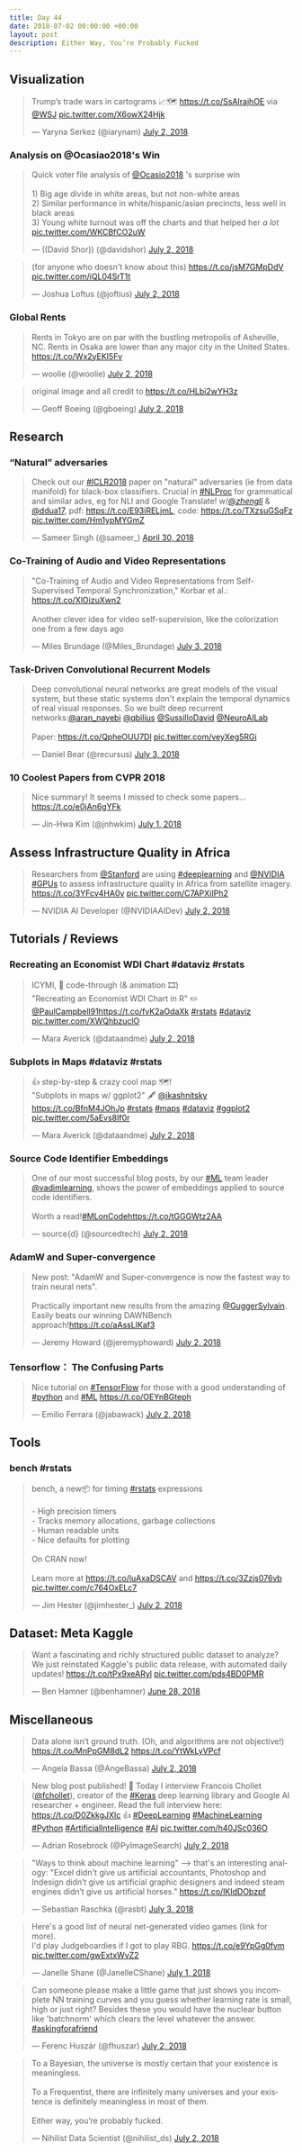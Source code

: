 ```yaml
---
title: Day 44
date: 2018-07-02 00:00:00 +00:00
layout: post
description: Either Way, You’re Probably Fucked
---
```


## Visualization
<amp-twitter width="400" height="400"
             layout="responsive"
             data-tweetid="1013761897622065152">
    <blockquote placeholder><p lang="en" dir="ltr">Trump’s trade wars in cartograms 📈🗺️ <a href="https://t.co/SsAIrajhOE">https://t.co/SsAIrajhOE</a> via <a href="https://twitter.com/WSJ?ref_src=twsrc%5Etfw">@WSJ</a> <a href="https://t.co/X6owX24Hjk">pic.twitter.com/X6owX24Hjk</a></p>&mdash; Yaryna Serkez (@iarynam) <a href="https://twitter.com/iarynam/status/1013761897622065152?ref_src=twsrc%5Etfw">July 2, 2018</a></blockquote>
</amp-twitter>

### Analysis on @Ocasiao2018's Win

<amp-twitter width="400" height="400"
             layout="responsive"
             data-tweetid="1013687094496190464">
    <blockquote placeholder><p lang="en" dir="ltr">Quick voter file analysis of <a href="https://twitter.com/Ocasio2018?ref_src=twsrc%5Etfw">@Ocasio2018</a> &#39;s surprise win<br><br>1) Big age divide in white areas, but not non-white areas<br>2) Similar performance in white/hispanic/asian precincts, less well in black areas<br>3) Young white turnout was off the charts and that helped her *a lot* <a href="https://t.co/WKCBfCO2uW">pic.twitter.com/WKCBfCO2uW</a></p>&mdash; ((David Shor)) (@davidshor) <a href="https://twitter.com/davidshor/status/1013687094496190464?ref_src=twsrc%5Etfw">July 2, 2018</a></blockquote>
</amp-twitter>

<amp-twitter width="400" height="400"
             layout="responsive"
             data-tweetid="1013798086471225352">
    <blockquote placeholder><p lang="en" dir="ltr">(for anyone who doesn&#39;t know about this) <a href="https://t.co/jsM7GMpDdV">https://t.co/jsM7GMpDdV</a> <a href="https://t.co/iQL04SrT1t">pic.twitter.com/iQL04SrT1t</a></p>&mdash; Joshua Loftus (@joftius) <a href="https://twitter.com/joftius/status/1013798086471225352?ref_src=twsrc%5Etfw">July 2, 2018</a></blockquote>
</amp-twitter>

### Global Rents
<amp-twitter width="400" height="400"
             layout="responsive"
             data-tweetid="1013826324685774850">
    <blockquote placeholder><p lang="en" dir="ltr">Rents in Tokyo are on par with the bustling metropolis of Asheville, NC. Rents in Osaka are lower than any major city in the United States. <a href="https://t.co/Wx2yEKI5Fv">https://t.co/Wx2yEKI5Fv</a></p>&mdash; woolie (@woolie) <a href="https://twitter.com/woolie/status/1013826324685774850?ref_src=twsrc%5Etfw">July 2, 2018</a></blockquote>
</amp-twitter>

<amp-twitter width="400" height="400"
             layout="responsive"
             data-tweetid="1013794085977509888"
             data-conversation="none">
    <blockquote placeholder><p lang="en" dir="ltr">original image and all credit to <a href="https://t.co/HLbi2wYH3z">https://t.co/HLbi2wYH3z</a></p>&mdash; Geoff Boeing (@gboeing) <a href="https://twitter.com/gboeing/status/1013794085977509888?ref_src=twsrc%5Etfw">July 2, 2018</a></blockquote>
</amp-twitter>

## Research
### “Natural” adversaries
<amp-twitter width="400" height="400"
             layout="responsive"
             data-tweetid="990819396028280832">
    <blockquote placeholder><p lang="en" dir="ltr">Check out our <a href="https://twitter.com/hashtag/ICLR2018?src=hash&amp;ref_src=twsrc%5Etfw">#ICLR2018</a> paper on &quot;natural&quot; adversaries (ie from data manifold) for black-box classifiers. Crucial in <a href="https://twitter.com/hashtag/NLProc?src=hash&amp;ref_src=twsrc%5Etfw">#NLProc</a> for grammatical and similar advs, eg for NLI and Google Translate! w/<a href="https://twitter.com/_zhengli_?ref_src=twsrc%5Etfw">@_zhengli_</a> &amp; <a href="https://twitter.com/ddua17?ref_src=twsrc%5Etfw">@ddua17</a>, pdf: <a href="https://t.co/E93iRELjmL">https://t.co/E93iRELjmL</a>, code: <a href="https://t.co/TXzsuGSqFz">https://t.co/TXzsuGSqFz</a> <a href="https://t.co/Hm1ypMYGmZ">pic.twitter.com/Hm1ypMYGmZ</a></p>&mdash; Sameer Singh (@sameer_) <a href="https://twitter.com/sameer_/status/990819396028280832?ref_src=twsrc%5Etfw">April 30, 2018</a></blockquote>
</amp-twitter>

### Co-Training of Audio and Video Representations
<amp-twitter width="400" height="400"
             layout="responsive"
             data-tweetid="1014019434292264960">
    <blockquote placeholder><p lang="en" dir="ltr">&quot;Co-Training of Audio and Video Representations from Self-Supervised Temporal Synchronization,&quot; Korbar et al.: <a href="https://t.co/XlOizuXwn2">https://t.co/XlOizuXwn2</a><br><br>Another clever idea for video self-supervision, like the colorization one from a few days ago</p>&mdash; Miles Brundage (@Miles_Brundage) <a href="https://twitter.com/Miles_Brundage/status/1014019434292264960?ref_src=twsrc%5Etfw">July 3, 2018</a></blockquote>
</amp-twitter>

### Task-Driven Convolutional Recurrent Models
<amp-twitter width="400" height="400"
             layout="responsive"
             data-tweetid="1013963273610264576">
    <blockquote placeholder><p lang="en" dir="ltr">Deep convolutional neural networks are great models of the visual system, but these static systems don&#39;t explain the temporal dynamics of real visual responses. So we built deep recurrent networks:<a href="https://twitter.com/aran_nayebi?ref_src=twsrc%5Etfw">@aran_nayebi</a> <a href="https://twitter.com/qbilius?ref_src=twsrc%5Etfw">@qbilius</a> <a href="https://twitter.com/SussilloDavid?ref_src=twsrc%5Etfw">@SussilloDavid</a> <a href="https://twitter.com/NeuroAILab?ref_src=twsrc%5Etfw">@NeuroAILab</a> <br><br>Paper: <a href="https://t.co/QpheOUU7Dl">https://t.co/QpheOUU7Dl</a> <a href="https://t.co/veyXeg5RGi">pic.twitter.com/veyXeg5RGi</a></p>&mdash; Daniel Bear (@recursus) <a href="https://twitter.com/recursus/status/1013963273610264576?ref_src=twsrc%5Etfw">July 3, 2018</a></blockquote>
</amp-twitter>

### 10 Coolest Papers from CVPR 2018
<amp-twitter width="400" height="400"
             layout="responsive"
             data-tweetid="1013533693430849536">
    <blockquote placeholder><p lang="en" dir="ltr">Nice summary! It seems I missed to check some papers... <a href="https://t.co/e0jAn6gYFk">https://t.co/e0jAn6gYFk</a></p>&mdash; Jin-Hwa Kim (@jnhwkim) <a href="https://twitter.com/jnhwkim/status/1013533693430849536?ref_src=twsrc%5Etfw">July 1, 2018</a></blockquote>
</amp-twitter>

## Assess Infrastructure Quality in Africa
<amp-twitter width="400" height="400"
             layout="responsive"
             data-tweetid="1013882335140302848">
    <blockquote placeholder><p lang="en" dir="ltr">Researchers from <a href="https://twitter.com/Stanford?ref_src=twsrc%5Etfw">@Stanford</a> are using <a href="https://twitter.com/hashtag/deeplearning?src=hash&amp;ref_src=twsrc%5Etfw">#deeplearning</a> and <a href="https://twitter.com/nvidia?ref_src=twsrc%5Etfw">@NVIDIA</a> <a href="https://twitter.com/hashtag/GPUs?src=hash&amp;ref_src=twsrc%5Etfw">#GPUs</a> to assess infrastructure quality in Africa from satellite imagery. <a href="https://t.co/3YFcv4HA0v">https://t.co/3YFcv4HA0v</a> <a href="https://t.co/C7APXiIPh2">pic.twitter.com/C7APXiIPh2</a></p>&mdash; NVIDIA AI Developer (@NVIDIAAIDev) <a href="https://twitter.com/NVIDIAAIDev/status/1013882335140302848?ref_src=twsrc%5Etfw">July 2, 2018</a></blockquote>
</amp-twitter>

## Tutorials / Reviews
### Recreating an Economist WDI Chart #dataviz #rstats
<amp-twitter width="400" height="400"
             layout="responsive"
             data-tweetid="1013894347161571328">
    <blockquote placeholder><p lang="en" dir="ltr">ICYMI, 🌟 code-through (&amp; animation 🎞)<br>&quot;Recreating an Economist WDI Chart in R&quot; ✏️ <a href="https://twitter.com/PaulCampbell91?ref_src=twsrc%5Etfw">@PaulCampbell91</a><a href="https://t.co/fvK2aOdaXk">https://t.co/fvK2aOdaXk</a> <a href="https://twitter.com/hashtag/rstats?src=hash&amp;ref_src=twsrc%5Etfw">#rstats</a> <a href="https://twitter.com/hashtag/dataviz?src=hash&amp;ref_src=twsrc%5Etfw">#dataviz</a> <a href="https://t.co/XWQhbzuclO">pic.twitter.com/XWQhbzuclO</a></p>&mdash; Mara Averick (@dataandme) <a href="https://twitter.com/dataandme/status/1013894347161571328?ref_src=twsrc%5Etfw">July 2, 2018</a></blockquote>
</amp-twitter>

### Subplots in Maps #dataviz #rstats
<amp-twitter width="400" height="400"
             layout="responsive"
             data-tweetid="1013856351712415746">
    <blockquote placeholder><p lang="en" dir="ltr">👍 step-by-step &amp; crazy cool map 🗺!<br>&quot;Subplots in maps w/ ggplot2&quot; 🖋  <a href="https://twitter.com/ikashnitsky?ref_src=twsrc%5Etfw">@ikashnitsky</a> <a href="https://t.co/BfnM4JOhJp">https://t.co/BfnM4JOhJp</a> <a href="https://twitter.com/hashtag/rstats?src=hash&amp;ref_src=twsrc%5Etfw">#rstats</a> <a href="https://twitter.com/hashtag/maps?src=hash&amp;ref_src=twsrc%5Etfw">#maps</a> <a href="https://twitter.com/hashtag/dataviz?src=hash&amp;ref_src=twsrc%5Etfw">#dataviz</a> <a href="https://twitter.com/hashtag/ggplot2?src=hash&amp;ref_src=twsrc%5Etfw">#ggplot2</a> <a href="https://t.co/5aEvs8If0r">pic.twitter.com/5aEvs8If0r</a></p>&mdash; Mara Averick (@dataandme) <a href="https://twitter.com/dataandme/status/1013856351712415746?ref_src=twsrc%5Etfw">July 2, 2018</a></blockquote>
</amp-twitter>

### Source Code Identifier Embeddings
<amp-twitter width="400" height="400"
             layout="responsive"
             data-tweetid="1013773439541358593">
    <blockquote placeholder><p lang="en" dir="ltr">One of our most successful blog posts, by our <a href="https://twitter.com/hashtag/ML?src=hash&amp;ref_src=twsrc%5Etfw">#ML</a> team leader <a href="https://twitter.com/vadimlearning?ref_src=twsrc%5Etfw">@vadimlearning</a>, shows the power of embeddings applied to source code identifiers.<br><br>Worth a read!<a href="https://twitter.com/hashtag/MLonCode?src=hash&amp;ref_src=twsrc%5Etfw">#MLonCode</a><a href="https://t.co/tGGGWtz2AA">https://t.co/tGGGWtz2AA</a></p>&mdash; source{d} (@sourcedtech) <a href="https://twitter.com/sourcedtech/status/1013773439541358593?ref_src=twsrc%5Etfw">July 2, 2018</a></blockquote>
</amp-twitter>

### AdamW and Super-convergence
<amp-twitter width="400" height="400"
             layout="responsive"
             data-tweetid="1013908643601772544">
    <blockquote placeholder><p lang="en" dir="ltr">New post: &quot;AdamW and Super-convergence is now the fastest way to train neural nets&quot;.<br><br>Practically important new results from the amazing <a href="https://twitter.com/GuggerSylvain?ref_src=twsrc%5Etfw">@GuggerSylvain</a>. Easily beats our winning DAWNBench approach!<a href="https://t.co/aAssLlKaf3">https://t.co/aAssLlKaf3</a></p>&mdash; Jeremy Howard (@jeremyphoward) <a href="https://twitter.com/jeremyphoward/status/1013908643601772544?ref_src=twsrc%5Etfw">July 2, 2018</a></blockquote>
</amp-twitter>

### Tensorflow： The Confusing Parts
<amp-twitter width="400" height="400"
             layout="responsive"
             data-tweetid="1013932183692697605">
    <blockquote placeholder><p lang="en" dir="ltr">Nice tutorial on <a href="https://twitter.com/hashtag/TensorFlow?src=hash&amp;ref_src=twsrc%5Etfw">#TensorFlow</a> for those with a good understanding of <a href="https://twitter.com/hashtag/python?src=hash&amp;ref_src=twsrc%5Etfw">#python</a> and <a href="https://twitter.com/hashtag/ML?src=hash&amp;ref_src=twsrc%5Etfw">#ML</a>  <a href="https://t.co/OEYnBGteph">https://t.co/OEYnBGteph</a></p>&mdash; Emilio Ferrara (@jabawack) <a href="https://twitter.com/jabawack/status/1013932183692697605?ref_src=twsrc%5Etfw">July 2, 2018</a></blockquote>
</amp-twitter>

## Tools
### bench #rstats
<amp-twitter width="400" height="400"
             layout="responsive"
             data-tweetid="1013783637316243456">
    <blockquote placeholder><p lang="en" dir="ltr">bench, a new📦 for timing <a href="https://twitter.com/hashtag/rstats?src=hash&amp;ref_src=twsrc%5Etfw">#rstats</a> expressions<br><br>- High precision timers<br>- Tracks memory allocations, garbage collections<br>- Human readable units<br>- Nice defaults for plotting<br><br>On CRAN now!<br><br>Learn more at <a href="https://t.co/luAxaDSCAV">https://t.co/luAxaDSCAV</a> and <a href="https://t.co/3Zzjs076vb">https://t.co/3Zzjs076vb</a> <a href="https://t.co/c764OxELc7">pic.twitter.com/c764OxELc7</a></p>&mdash; Jim Hester (@jimhester_) <a href="https://twitter.com/jimhester_/status/1013783637316243456?ref_src=twsrc%5Etfw">July 2, 2018</a></blockquote>
</amp-twitter>

## Dataset: Meta Kaggle
<amp-twitter width="400" height="400"
             layout="responsive"
             data-tweetid="1012163931870121985">
    <blockquote placeholder><p lang="en" dir="ltr">Want a fascinating and richly structured public dataset to analyze? We just reinstated Kaggle&#39;s public data release, with automated daily updates! <a href="https://t.co/tPx9xeARyl">https://t.co/tPx9xeARyl</a> <a href="https://t.co/pds4BD0PMR">pic.twitter.com/pds4BD0PMR</a></p>&mdash; Ben Hamner (@benhamner) <a href="https://twitter.com/benhamner/status/1012163931870121985?ref_src=twsrc%5Etfw">June 28, 2018</a></blockquote>
</amp-twitter>

## Miscellaneous
<amp-twitter width="400" height="400"
             layout="responsive"
             data-tweetid="1013828134662213634">
    <blockquote placeholder><p lang="en" dir="ltr">Data alone isn’t ground truth. (Oh, and algorithms are not objective!) <a href="https://t.co/MnPpGM8dL2">https://t.co/MnPpGM8dL2</a> <a href="https://t.co/YtWkLyVPcf">https://t.co/YtWkLyVPcf</a></p>&mdash; Angela Bassa (@AngeBassa) <a href="https://twitter.com/AngeBassa/status/1013828134662213634?ref_src=twsrc%5Etfw">July 2, 2018</a></blockquote>
</amp-twitter>

<amp-twitter width="400" height="400"
             layout="responsive"
             data-tweetid="1013785301368688640">
    <blockquote placeholder><p lang="en" dir="ltr">New blog post published! 🚀 Today I interview Francois Chollet (<a href="https://twitter.com/fchollet?ref_src=twsrc%5Etfw">@fchollet</a>), creator of the <a href="https://twitter.com/hashtag/Keras?src=hash&amp;ref_src=twsrc%5Etfw">#Keras</a> deep learning library and Google AI researcher + engineer. Read the full interview here: <a href="https://t.co/D0ZkkgJXIc">https://t.co/D0ZkkgJXIc</a> 👍 <a href="https://twitter.com/hashtag/DeepLearning?src=hash&amp;ref_src=twsrc%5Etfw">#DeepLearning</a> <a href="https://twitter.com/hashtag/MachineLearning?src=hash&amp;ref_src=twsrc%5Etfw">#MachineLearning</a> <a href="https://twitter.com/hashtag/Python?src=hash&amp;ref_src=twsrc%5Etfw">#Python</a> <a href="https://twitter.com/hashtag/ArtificialIntelligence?src=hash&amp;ref_src=twsrc%5Etfw">#ArtificialIntelligence</a> <a href="https://twitter.com/hashtag/AI?src=hash&amp;ref_src=twsrc%5Etfw">#AI</a> <a href="https://t.co/h40JSc036O">pic.twitter.com/h40JSc036O</a></p>&mdash; Adrian Rosebrock (@PyImageSearch) <a href="https://twitter.com/PyImageSearch/status/1013785301368688640?ref_src=twsrc%5Etfw">July 2, 2018</a></blockquote>
</amp-twitter>

<amp-twitter width="400" height="400"
             layout="responsive"
             data-tweetid="1013957943769927680">
    <blockquote placeholder><p lang="en" dir="ltr">&quot;Ways to think about machine learning&quot; --&gt; that&#39;s an interesting analogy: &quot;Excel didn&#39;t give us artificial accountants, Photoshop and Indesign didn’t give us artificial graphic designers and indeed steam engines didn’t give us artificial horses.&quot;  <a href="https://t.co/lKIdDObzpf">https://t.co/lKIdDObzpf</a></p>&mdash; Sebastian Raschka (@rasbt) <a href="https://twitter.com/rasbt/status/1013957943769927680?ref_src=twsrc%5Etfw">July 3, 2018</a></blockquote>
</amp-twitter>

<amp-twitter width="400" height="400"
             layout="responsive"
             data-tweetid="1013572125389512704">
    <blockquote placeholder><p lang="en" dir="ltr">Here&#39;s a good list of neural net-generated video games (link for more). <br>I&#39;d play Judgeboardies if I got to play RBG. <a href="https://t.co/e9YpGg0fvm">https://t.co/e9YpGg0fvm</a> <a href="https://t.co/gwExtxWvZ2">pic.twitter.com/gwExtxWvZ2</a></p>&mdash; Janelle Shane (@JanelleCShane) <a href="https://twitter.com/JanelleCShane/status/1013572125389512704?ref_src=twsrc%5Etfw">July 1, 2018</a></blockquote>
</amp-twitter>

<amp-twitter width="400" height="400"
             layout="responsive"
             data-tweetid="1013829924384362496">
    <blockquote placeholder><p lang="en" dir="ltr">Can someone please make a little game that just shows you incomplete NN training curves and you guess whether learning rate is small, high or just right? Besides these you would have the nuclear button like &#39;batchnorm&#39; which clears the level whatever the answer. <a href="https://twitter.com/hashtag/askingforafriend?src=hash&amp;ref_src=twsrc%5Etfw">#askingforafriend</a></p>&mdash; Ferenc Huszár (@fhuszar) <a href="https://twitter.com/fhuszar/status/1013829924384362496?ref_src=twsrc%5Etfw">July 2, 2018</a></blockquote>
</amp-twitter>

<amp-twitter width="400" height="400"
             layout="responsive"
             data-tweetid="1013929651285065729">
    <blockquote placeholder><p lang="en" dir="ltr">To a Bayesian, the universe is mostly certain that your existence is meaningless.<br><br>To a Frequentist, there are infinitely many universes and your existence is definitely meaningless in most of them.<br><br>Either way, you’re probably fucked.</p>&mdash; Nihilist Data Scientist (@nihilist_ds) <a href="https://twitter.com/nihilist_ds/status/1013929651285065729?ref_src=twsrc%5Etfw">July 2, 2018</a></blockquote>
</amp-twitter>
